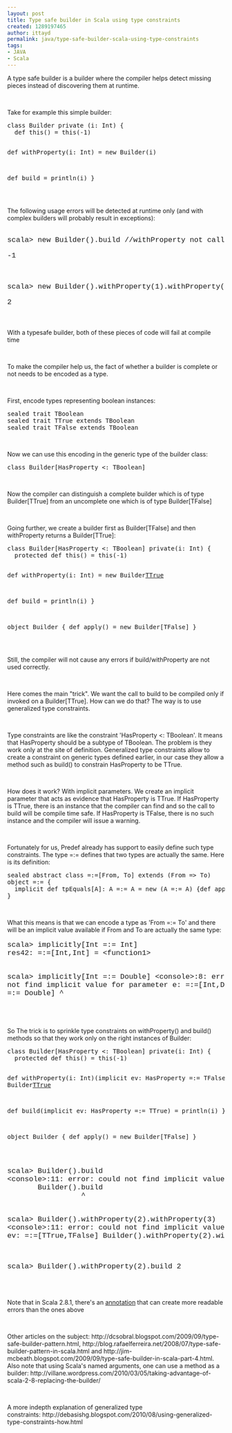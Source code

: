 ```yaml
---
layout: post
title: Type safe builder in Scala using type constraints
created: 1289197465
author: ittayd
permalink: java/type-safe-builder-scala-using-type-constraints
tags:
- JAVA
- Scala
---
```

<p>A type safe builder is a builder where the compiler helps detect missing pieces instead of discovering them at runtime.</p>
<p>&nbsp;</p>
<p>Take for example this simple builder:</p>
<pre class="brush: scala;" title="code">
class Builder private (i: Int) {
  def this() = this(-1)

  def withProperty(i: Int) = new Builder(i)
  
  def build = println(i)
}</pre>
<p>&nbsp;</p>
<p>The following usage errors will be detected at runtime only (and with complex builders will probably result in exceptions):</p>
<pre style="font-size: larger;font-family: Courier New;"><p>scala&gt; new Builder().build //withProperty not called</p><p>-1</p><p>&nbsp;</p><p>scala&gt; new Builder().withProperty(1).withProperty(2).build // withProperty called twice</p><p>2</p>&nbsp;</pre>
<p>With a typesafe builder, both of these pieces of code will fail at compile time</p>
<p>&nbsp;</p>
<p>To make the compiler help us, the fact of whether a builder is complete or not needs to be encoded as a type.&nbsp;</p>
<p>&nbsp;</p>
<p>First, encode types representing boolean instances:</p>
<pre title="code" class="brush: scala;">
sealed trait TBoolean
sealed trait TTrue extends TBoolean
sealed trait TFalse extends TBoolean</pre>
<p>&nbsp;</p>
<p>Now we can use this encoding in the generic type of the builder class:</p>
<pre title="code" class="brush: scala;">
class Builder[HasProperty &lt;: TBoolean]
</pre>
<p>&nbsp;</p>
<p>Now the compiler can distinguish a complete builder which is of type Builder[TTrue] from an uncomplete one which is of type Builder[TFalse]</p>
<p>&nbsp;</p>
<p>Going further, we create a builder first as Builder[TFalse] and then withProperty returns a Builder[TTrue]:</p>
<pre title="code" class="brush: scala;">
class Builder[HasProperty &lt;: TBoolean] private(i: Int) {
  protected def this() = this(-1)
  
  def withProperty(i: Int) = new Builder[TTrue](i)
  
  def build = println(i)
}

object Builder {
  def apply() = new Builder[TFalse]
}
</pre>
<p>&nbsp;</p>
<p>Still, the compiler will not cause any errors if build/withProperty are not used correctly.</p>
<p>&nbsp;</p>
<p>Here comes the main &quot;trick&quot;. We want the call to build to be compiled only if invoked on a Builder[TTrue]. How can we do that?&nbsp;The way is to use generalized type constraints.</p>
<p>&nbsp;</p>
<p>Type constraints are like the constraint 'HasProperty&nbsp;&lt;:&nbsp;TBoolean'. It means that HasProperty should be a subtype of TBoolean.&nbsp;The problem is they work only at the site of definition. Generalized type constraints allow to create a constraint on generic types defined earlier, in our case they allow a method such as build() to constrain HasProperty to be TTrue.</p>
<p>&nbsp;</p>
<p>How does it work?&nbsp;With implicit parameters. We create an implicit parameter that acts as evidence that HasProperty is TTrue. If HasProperty is TTrue, there is an instance that the compiler can find and so the call to build will be compile time safe. If HasProperty is TFalse, there is no such instance and the compiler will issue a warning.</p>
<p>&nbsp;</p>
<p>Fortunately for us, Predef already has support to easily define such type constraints. The type =:= defines that two types are actually the same. Here is its definition:</p>
<pre class="brush: scala;" title="code">
sealed abstract class =:=[From, To] extends (From =&gt; To)
object =:= {
  implicit def tpEquals[A]: A =:= A = new (A =:= A) {def apply(x: A) = x}
}</pre>
<p>&nbsp;</p>
<p>What this means is that we can encode a type as 'From =:= To' and there will be an implicit value available if From and To are actually the same type:</p>
<pre style="font-size: larger;font-family: Courier New;">
scala&gt; implicitly[Int =:= Int]
res42: =:=[Int,Int] = &lt;function1&gt;

scala&gt; implicitly[Int =:= Double]
&lt;console&gt;:8: error: could not find implicit value for parameter e: =:=[Int,Double]
       implicitly[Int =:= Double]
                 ^
</pre>
<pre style="font-size: larger;font-family: Courier New;">
&nbsp;&nbsp;
</pre>
<p>So The trick is to sprinkle type constraints on withProperty() and build() methods so that they work only on the right instances of Builder:</p>
<pre title="code" class="brush: scala;">
class Builder[HasProperty &lt;: TBoolean] private(i: Int) {
  protected def this() = this(-1)
  
  def withProperty(i: Int)(implicit ev: HasProperty =:= TFalse) = new Builder[TTrue](i)
  
  def build(implicit ev: HasProperty =:= TTrue) = println(i)
}

object Builder {
  def apply() = new Builder[TFalse]
}
</pre>
<p>&nbsp;</p>
<pre style="font-size: larger;font-family: Courier New;">
scala&gt; Builder().build
&lt;console&gt;:11: error: could not find implicit value for parameter ev: =:=[TFalse,TTrue]
       Builder().build
                 ^

scala&gt; Builder().withProperty(2).withProperty(3)
&lt;console&gt;:11: error: could not find implicit value for parameter ev: =:=[TTrue,TFalse]
       Builder().withProperty(2).withProperty(3)
                                             ^

scala&gt; Builder().withProperty(2).build
2
</pre>
<p>&nbsp;</p>
<p>Note that in Scala 2.8.1, there's an <a href="http://www.scala-lang.org/api/rc/scala/annotation/implicitNotFound.html">annotation</a> that can create more readable errors than the ones above</p>
<p>&nbsp;</p>
<p>Other articles on the subject: http://dcsobral.blogspot.com/2009/09/type-safe-builder-pattern.html,   http://blog.rafaelferreira.net/2008/07/type-safe-builder-pattern-in-scala.html  and  http://jim-mcbeath.blogspot.com/2009/09/type-safe-builder-in-scala-part-4.html.  Also note that using Scala's named arguments, one can use a method as a   builder:&nbsp;http://villane.wordpress.com/2010/03/05/taking-advantage-of-scala-2-8-replacing-the-builder/</p>
<p>&nbsp;</p>
<p>A more indepth explanation of generalized type constraints:&nbsp;http://debasishg.blogspot.com/2010/08/using-generalized-type-constraints-how.html</p>
<p>&nbsp;</p>
